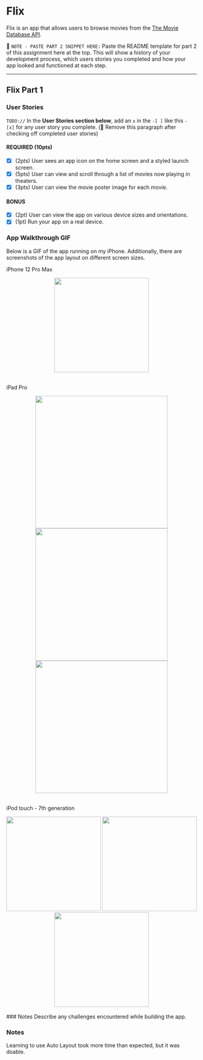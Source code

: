 # Flix

Flix is an app that allows users to browse movies from the [The Movie Database API](http://docs.themoviedb.apiary.io/#).

📝 `NOTE - PASTE PART 2 SNIPPET HERE:` Paste the README template for part 2 of this assignment here at the top. This will show a history of your development process, which users stories you completed and how your app looked and functioned at each step.

---

## Flix Part 1

### User Stories
`TODO://` In the **User Stories section below**, add an `x` in the `-[ ]` like this `- [x]` for any user story you complete. (🚫 Remove this paragraph after checking off completed user stories)

#### REQUIRED (10pts)
- [x] (2pts) User sees an app icon on the home screen and a styled launch screen.
- [x] (5pts) User can view and scroll through a list of movies now playing in theaters.
- [x] (3pts) User can view the movie poster image for each movie.

#### BONUS
- [x] (2pt) User can view the app on various device sizes and orientations.
- [x] (1pt) Run your app on a real device.

### App Walkthrough GIF
Below is a GIF of the app running on my iPhone. Additionally, there are screenshots of the app layout on different screen sizes.

iPhone 12 Pro Max
<center><img src="https://i.imgur.com/AyxHS9F.gif" width=250></center>
<br>

iPad Pro
<center><img src="https://i.imgur.com/8wmSNSX.jpg" width=350>
<img src="https://i.imgur.com/T74pzFt.jpg" width=350>
<img src="https://i.imgur.com/73QiQWT.jpg" width=350></center>
<br>

iPod touch - 7th generation
<center><img src="https://i.imgur.com/sekTS8M.png" width=250>
<img src="https://i.imgur.com/EylNp5M.jpg" width=250>
<img src="https://i.imgur.com/lZn4IYd.png" width=250></center>
<br>
### Notes
Describe any challenges encountered while building the app.

### Notes
Learning to use Auto Layout took more time than expected, but it was doable.

